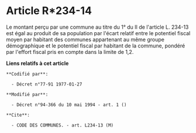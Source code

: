 # Article R*234-14

Le montant perçu par une commune au titre du 1° du II de l'article L. 234-13 est égal au produit de sa population par l'écart
relatif entre le potentiel fiscal moyen par habitant des communes appartenant au même groupe démographique et le potentiel
fiscal par habitant de la commune, pondéré par l'effort fiscal pris en compte dans la limite de 1,2.

**Liens relatifs à cet article**

	**Codifié par**:

	  - Décret n°77-91 1977-01-27

	**Modifié par**:

	  - Décret n°94-366 du 10 mai 1994 - art. 1 ()

	**Cite**:

	  - CODE DES COMMUNES. - art. L234-13 (M)
